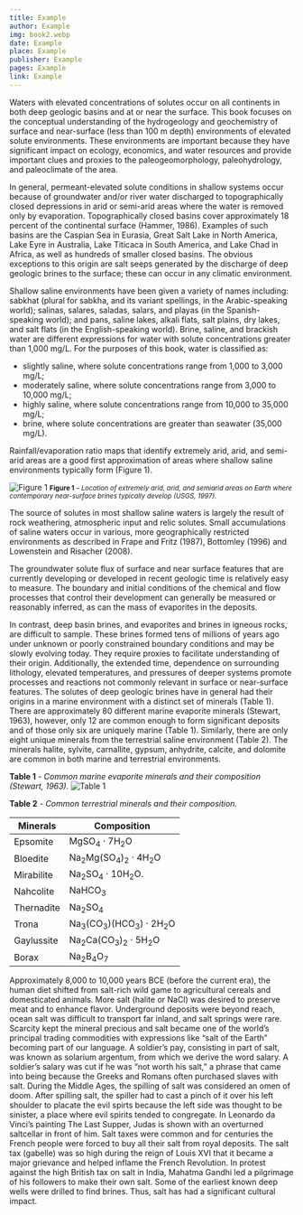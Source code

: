 ```yaml
---
title: Example
author: Example
img: book2.webp
date: Example
place: Example
publisher: Example
pages: Example
link: Example
---
```


Waters with elevated concentrations of solutes occur on all continents in both deep geologic basins and at or near the surface. This book focuses on the conceptual understanding of the hydrogeology and geochemistry of surface and near-surface (less than 100 m depth) environments of elevated solute environments. These environments are important because they have significant impact on ecology, economics, and water resources and provide important clues and proxies to the paleogeomorphology, paleohydrology, and paleoclimate of the area.

In general, permeant-elevated solute conditions in shallow systems occur because of groundwater and/or river water discharged to topographically closed depressions in arid or semi-arid areas where the water is removed only by evaporation. Topographically closed basins cover approximately 18 percent of the continental surface (Hammer, 1986). Examples of such basins are the Caspian Sea in Eurasia, Great Salt Lake in North America, Lake Eyre in Australia, Lake Titicaca in South America, and Lake Chad in Africa, as well as hundreds of smaller closed basins. The obvious exceptions to this origin are salt seeps generated by the discharge of deep geologic brines to the surface; these can occur in any climatic environment.

Shallow saline environments have been given a variety of names including: sabkhat (plural for sabkha, and its variant spellings, in the Arabic-speaking world); salinas, salares, saladas, salars, and playas (in the Spanish-speaking world); and pans, saline lakes, alkali flats, salt plains, dry lakes, and salt flats (in the English-speaking world). Brine, saline, and brackish water are different expressions for water with solute concentrations greater than 1,000 mg/L. For the purposes of this book, water is classified as:

- <span class="text-[var(--titles)]">slightly saline, where solute concentrations range from 1,000 to 3,000 mg/L;</span>
- <span class="text-[var(--titles)]">moderately saline, where solute concentrations range from 3,000 to 10,000 mg/L;</span>
- <span class="text-[var(--titles)]">highly saline, where solute concentrations range from 10,000 to 35,000 mg/L;</span>
- <span class="text-[var(--titles)]">brine, where solute concentrations are greater than seawater (35,000 mg/L).</span>

Rainfall/evaporation ratio maps that identify extremely arid, arid, and semi-arid areas are a good first approximation of areas where shallow saline environments typically form (Figure 1).

![Figure 1](https://books.gw-project.org/a-conceptual-overview-of-surface-and-near-surface-brines-and-evaporite-minerals/wp-content/uploads/sites/22/2022/01/image1.png)
<small><b>Figure 1</b> <em> – Location of extremely arid, arid, and semiarid areas on Earth where contemporary near-surface brines typically develop (USGS, 1997).</em></small>

The source of solutes in most shallow saline waters is largely the result of rock weathering, atmospheric input and relic solutes. Small accumulations of saline waters occur in various, more geographically restricted environments as described in Frape and Fritz (1987), Bottomley (1996) and Lowenstein and Risacher (2008).

The groundwater solute flux of surface and near surface features that are currently developing or developed in recent geologic time is relatively easy to measure. The boundary and initial conditions of the chemical and flow processes that control their development can generally be measured or reasonably inferred, as can the mass of evaporites in the deposits.

In contrast, deep basin brines, and evaporites and brines in igneous rocks, are difficult to sample. These brines formed tens of millions of years ago under unknown or poorly constrained boundary conditions and may be slowly evolving today. They require proxies to facilitate understanding of their origin. Additionally, the extended time, dependence on surrounding lithology, elevated temperatures, and pressures of deeper systems promote processes and reactions not commonly relevant in surface or near-surface features. The solutes of deep geologic brines have in general had their origins in a marine environment with a distinct set of minerals (Table 1). There are approximately 80 different marine evaporite minerals (Stewart, 1963), however, only 12 are common enough to form significant deposits and of those only six are uniquely marine (Table 1). Similarly, there are only eight unique minerals from the terrestrial saline environment (Table 2). The minerals halite, sylvite, carnallite, gypsum, anhydrite, calcite, and dolomite are common in both marine and terrestrial environments.

<b>Table 1</b> <em> - Common marine evaporite minerals and their composition (Stewart, 1963).</em>
![Table 1](https://books.gw-project.org/a-conceptual-overview-of-surface-and-near-surface-brines-and-evaporite-minerals/wp-content/uploads/sites/22/2022/01/image2.png)

<b>Table 2</b> <em> - Common terrestrial minerals and their composition.</em>

<table class="w-full">
  <thead>
    <tr>
      <th class="text-[var(--titles)]">Minerals</th>
      <th class="text-[var(--titles)]">Composition</th>
    </tr>
  </thead>
  <tbody>
    <tr>
      <td class="text-[var(--titles)]">Epsomite</td>
      <td class="text-[var(--titles)]">MgSO<sub>4</sub> &middot; 7H<sub>2</sub>O</td>
    </tr>
    <tr>
      <td class="text-[var(--titles)]">Bloedite</td>
      <td class="text-[var(--titles)]">Na<sub>2</sub>Mg(SO<sub>4</sub>)<sub>2</sub> &middot; 4H<sub>2</sub>O</td>
    </tr>
    <tr>
      <td class="text-[var(--titles)]">Mirabilite</td>
      <td class="text-[var(--titles)]">Na<sub>2</sub>SO<sub>4</sub> &middot; 10H<sub>2</sub>O.</td>
    </tr>
    <tr>
      <td class="text-[var(--titles)]">Nahcolite</td>
      <td class="text-[var(--titles)]">NaHCO<sub>3</sub></td>
    </tr>
    <tr>
      <td class="text-[var(--titles)]">Thernadite</td>
      <td class="text-[var(--titles)]">Na<sub>2</sub>SO<sub>4</sub></td>
    </tr>
    <tr>
      <td class="text-[var(--titles)]">Trona</td>
      <td class="text-[var(--titles)]">Na<sub>3</sub>(CO<sub>3</sub>)(HCO<sub>3</sub>) &middot; 2H<sub>2</sub>O</td>
    </tr>
    <tr>
      <td class="text-[var(--titles)]">Gaylussite</td>
      <td class="text-[var(--titles)]">Na<sub>2</sub>Ca(CO<sub>3</sub>)<sub>2</sub> &middot; 5H<sub>2</sub>O</td>
    </tr>
    <tr>
      <td class="text-[var(--titles)]">Borax</td>
      <td class="text-[var(--titles)]">Na<sub>2</sub>B<sub>4</sub>O<sub>7</sub></td>
    </tr>
  </tbody>
</table>


Approximately 8,000 to 10,000 years BCE (before the current era), the human diet shifted from salt-rich wild game to agricultural cereals and domesticated animals. More salt (halite or NaCl) was desired to preserve meat and to enhance flavor. Underground deposits were beyond reach, ocean salt was difficult to transport far inland, and salt springs were rare. Scarcity kept the mineral precious and salt became one of the world’s principal trading commodities with expressions like “salt of the Earth” becoming part of our language. A soldier’s pay, consisting in part of salt, was known as solarium argentum, from which we derive the word salary. A soldier’s salary was cut if he was “not worth his salt,” a phrase that came into being because the Greeks and Romans often purchased slaves with salt. During the Middle Ages, the spilling of salt was considered an omen of doom. After spilling salt, the spiller had to cast a pinch of it over his left shoulder to placate the evil spirts because the left side was thought to be sinister, a place where evil spirits tended to congregate. In Leonardo da Vinci’s painting The Last Supper, Judas is shown with an overturned saltcellar in front of him. Salt taxes were common and for centuries the French people were forced to buy all their salt from royal deposits. The salt tax (gabelle) was so high during the reign of Louis XVI that it became a major grievance and helped inflame the French Revolution. In protest against the high British tax on salt in India, Mahatma Gandhi led a pilgrimage of his followers to make their own salt. Some of the earliest known deep wells were drilled to find brines. Thus, salt has had a significant cultural impact.


